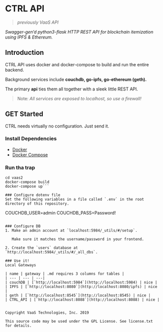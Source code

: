 # CTRL API
>*previously VaaS API*

*Swagger-gen’d python3-flask HTTP REST API for blockchain itemization using IPFS & Ethereum.*

## Introduction
CTRL API uses docker and docker-compose to build and run the entire backend.

Background services include **couchdb, go-ipfs, go-ethereum (geth).**

The primary **api** ties them all together with a sleek little REST API.

> Note: *All services are exposed to localhost, so use a firewall!*


## GET Started
CTRL needs virtually no configuration. Just send it.

### Install Dependencies
- [Docker](https://www.docker.com/get-started)
- [Docker Compose](https://docs.docker.com/compose/install/)

### Run tha trap
```git clone https://github.com/brocksmedley/ctrl-api
cd vaas2
docker-compose build
docker-compose up```

### Configure dotenv file
Set the following variables in a file called `.env` in the root directory of this repository.

```
COUCHDB_USER=admin
COUCHDB_PASS=Password!
```

### Configure DB
1. Make an admin account at `localhost:5984/_utils/#/setup`.

   Make sure it matches the username/password in your frontend.

2. Create the `users` database at `http://localhost:5984/_utils/#/_all_dbs`.

### Use it!
Local Gateways

| name | gateway | .md requires 3 columns for tables |
| --- | --- | ---| 
| couchDB | [`http://localhost:5984`](http://localhost:5984) | nice |
| IPFS | [`http://localhost:8080`](http://localhost:8080/ipfs) | nice |
| geth | [`http://localhost:8545`](http://localhost:8545) | nice |
| CTRL_API | [`http://localhost:8088`](http://localhost:8088) | nice |


Copyright VaaS Technologies, Inc. 2019

This source code may be used under the GPL License. See license.txt for details.
